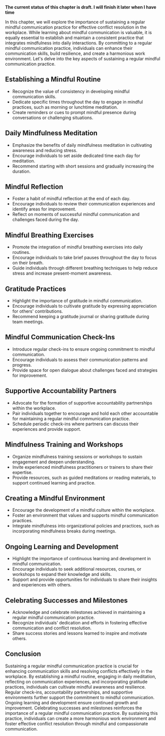 **The current status of this chapter is draft. I will finish it later when I have time**

In this chapter, we will explore the importance of sustaining a regular mindful communication practice for effective conflict resolution in the workplace. While learning about mindful communication is valuable, it is equally essential to establish and maintain a consistent practice that integrates mindfulness into daily interactions. By committing to a regular mindful communication practice, individuals can enhance their communication skills, build resilience, and create a harmonious work environment. Let's delve into the key aspects of sustaining a regular mindful communication practice.

Establishing a Mindful Routine
------------------------------

* Recognize the value of consistency in developing mindful communication skills.
* Dedicate specific times throughout the day to engage in mindful practices, such as morning or lunchtime meditation.
* Create reminders or cues to prompt mindful presence during conversations or challenging situations.

Daily Mindfulness Meditation
----------------------------

* Emphasize the benefits of daily mindfulness meditation in cultivating awareness and reducing stress.
* Encourage individuals to set aside dedicated time each day for meditation.
* Recommend starting with short sessions and gradually increasing the duration.

Mindful Reflection
------------------

* Foster a habit of mindful reflection at the end of each day.
* Encourage individuals to review their communication experiences and identify areas for improvement.
* Reflect on moments of successful mindful communication and challenges faced during the day.

Mindful Breathing Exercises
---------------------------

* Promote the integration of mindful breathing exercises into daily routines.
* Encourage individuals to take brief pauses throughout the day to focus on their breath.
* Guide individuals through different breathing techniques to help reduce stress and increase present-moment awareness.

Gratitude Practices
-------------------

* Highlight the importance of gratitude in mindful communication.
* Encourage individuals to cultivate gratitude by expressing appreciation for others' contributions.
* Recommend keeping a gratitude journal or sharing gratitude during team meetings.

Mindful Communication Check-Ins
-------------------------------

* Introduce regular check-ins to ensure ongoing commitment to mindful communication.
* Encourage individuals to assess their communication patterns and progress.
* Provide space for open dialogue about challenges faced and strategies for improvement.

Supportive Accountability Partners
----------------------------------

* Advocate for the formation of supportive accountability partnerships within the workplace.
* Pair individuals together to encourage and hold each other accountable for maintaining a regular mindful communication practice.
* Schedule periodic check-ins where partners can discuss their experiences and provide support.

Mindfulness Training and Workshops
----------------------------------

* Organize mindfulness training sessions or workshops to sustain engagement and deepen understanding.
* Invite experienced mindfulness practitioners or trainers to share their expertise.
* Provide resources, such as guided meditations or reading materials, to support continued learning and practice.

Creating a Mindful Environment
------------------------------

* Encourage the development of a mindful culture within the workplace.
* Foster an environment that values and supports mindful communication practices.
* Integrate mindfulness into organizational policies and practices, such as incorporating mindfulness breaks during meetings.

Ongoing Learning and Development
--------------------------------

* Highlight the importance of continuous learning and development in mindful communication.
* Encourage individuals to seek additional resources, courses, or workshops to expand their knowledge and skills.
* Support and provide opportunities for individuals to share their insights and experiences with others.

Celebrating Successes and Milestones
------------------------------------

* Acknowledge and celebrate milestones achieved in maintaining a regular mindful communication practice.
* Recognize individuals' dedication and efforts in fostering effective communication and conflict resolution.
* Share success stories and lessons learned to inspire and motivate others.

Conclusion
----------

Sustaining a regular mindful communication practice is crucial for enhancing communication skills and resolving conflicts effectively in the workplace. By establishing a mindful routine, engaging in daily meditation, reflecting on communication experiences, and incorporating gratitude practices, individuals can cultivate mindful awareness and resilience. Regular check-ins, accountability partnerships, and supportive environments further support the commitment to mindful communication. Ongoing learning and development ensure continued growth and improvement. Celebrating successes and milestones reinforces the importance of a regular mindful communication practice. By sustaining this practice, individuals can create a more harmonious work environment and foster effective conflict resolution through mindful and compassionate communication.
